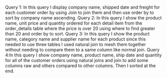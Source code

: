 
Query 1:  In this query I display company name, shipped date and freight for each customer order by using Join to join them and then use order by to sort by company name ascending.
Query 2: In this query I show the product name, unit price and quantity ordered for each detail item from the order_details table where the price is over 20 using where to find greater than 20 and order by to sort.
Query 3: In this query I show the product name, category name and supplier name for each product since this needed to use three tables I used natural join to mesh them together without needing to compare them to a same column like normal join.
Query 4:In this query I show company name, product name, ship date and quantity for all of the customer orders using natural joins and join to add some columns raw and others compared to other columns. Then I sorted at the end.
